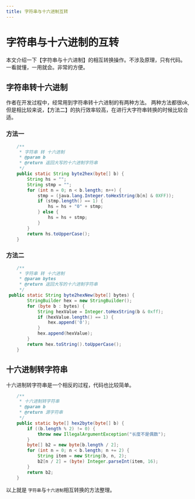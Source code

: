 ```yaml
---
title: 字符串与十六进制互转
---
```


# 字符串与十六进制的互转
本文介绍一下【字符串与十六进制】的相互转换操作。不涉及原理，只有代码。
一看就懂，一用就会。非常的方便。
## 字符串转十六进制
作者在开发过程中，经常用到字符串转十六进制的有两种方法。
两种方法都很ok,但是相比较来说，【方法二】的执行效率较高，在进行大字符串转换的时候比较合适。
### 方法一
```java
    /**
     * 字符串 转 十六进制
     * @param b
     * @return 返回大写的十六进制字符串
     */
    public static String byte2hex(byte[] b) {
        String hs = "";
        String stmp = "";
        for (int n = 0; n < b.length; n++) {
            stmp = (java.lang.Integer.toHexString(b[n] & 0XFF));
            if (stmp.length() == 1) {
                hs = hs + "0" + stmp;
            } else {
                hs = hs + stmp;
            }
        }
        return hs.toUpperCase();
    }
```

### 方法二
```java
    /**
     * 字符串 转 十六进制
     * @param bytes
     * @return 返回大写的十六进制字符串
     */
 public static String byte2hexNew(byte[] bytes) {
        StringBuilder hex = new StringBuilder();
        for (byte b : bytes) {
            String hexValue = Integer.toHexString(b & 0xff);
            if (hexValue.length() == 1) {
                hex.append('0');
            }
            hex.append(hexValue);
        }
        return hex.toString().toUpperCase();
    }
```

## 十六进制转字符串
十六进制转字符串是一个相反的过程，代码也比较简单。
```java
    /**
     * 十六进制转字符串
     * @param b
     * @return 源字符串
     */
    public static byte[] hex2byte(byte[] b) {
        if ((b.length % 2) != 0) {
            throw new IllegalArgumentException("长度不是偶数");
        }
        byte[] b2 = new byte[b.length / 2];
        for (int n = 0; n < b.length; n += 2) {
            String item = new String(b, n, 2);
            b2[n / 2] = (byte) Integer.parseInt(item, 16);
        }
        return b2;
    }
```

以上就是 `字符串`与`十六进制`相互转换的方法整理。